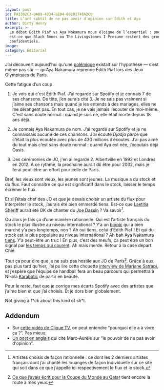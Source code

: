 ```yaml
---
layout: post
id: FA3302C3-DA89-4B34-BED4-882D1748A2C0
title: L’art subtil de ne pas avoir d’opinion sur Édith et Aya
author: Dirty Henry
excerpt: >-
  Le débat Édith Piaf vs Aya Nakamura nous éloigne de l’essentiel : pourquoi
  est-ce que Black Bones ou The Livingstones I Presume restent des groupes si
  confidentiels.
image:
category: Éditorial
---
```


J’ai découvert aujourd'hui qu'une [polémique][1] existait sur l’hypothèse —
c’est même pas sûr — qu’Aya Nakamura reprenne Édith Piaf lors des Jeux
Olympiques de Paris.

Cette fatigue d’un coup.

1. Je vois qui c'est Édith Piaf. J’ai regardé sur Spotify et je connais 7 de ses
   chansons. De tête, j’en aurais cité 3. Je ne sais pas vraiment si j’aime ses
   chansons mais quand je les entends à des mariages, elles ne me dérangent pas.
   En tout cas, je ne vais jamais l’écouter de moi-même. C'est sans doute
   normal : quand je suis né, elle était morte depuis 18 ans déjà.

2. Je connais Aya Nakamura de nom. J’ai regardé sur Spotify et je ne connaissais
   aucune de ces chansons. J’ai écouté _Djadja_ parce que c’était la plus
   écoutée avec plus de 430 millions d’écoutes. J’ai pas aimé du tout mais c’est
   sans doute normal : quand Aya est née, j’écoutais déjà Oasis.

3. Des cérémonies de JO, j'en ai regardé 2. Albertville en 1992 et Londres
   en 2012. À ce rythme, la prochaine aurait dû être pour 2032, mais je ferai
   peut-être un effort pour celle de Paris.

Bref, les vieux sont vieux, les jeunes sont jeunes. La musique a du stock et du
flux. Faut connaître ce qui est significatif dans le stock, laisser le temps
écrémer le flux.

Et si j’étais chef des JO et que je devais choisir un artiste du flux pour
interpréter le stock, j’aurais été bien emmerdé tiens. Est-ce que [Laetitia
Shériff][2] aurait été OK de chanter du [Joe Dassin][3] ? Va savoir[^1].

Ou alors je fais ça d’une manière rationnelle. Qui est l’artiste français du
stock le plus illustre au niveau international ? Y’a un [biopic][4] qui a bien
marché y’a pas longtemps, non ? Ah oui tiens, celui d’Édith Piaf ! Et qui du
stock est le plus populaire au niveau international ? Ah bah Aya Nakamura
[tiens][5]. Y’a peut-être un truc ! En plus, c’est des meufs, ça peut être un
bon signal par [les temps qui courent][6]. Ah mais merde. Retour à la case
départ. Chié.

Tout ça pour dire que je ne suis pas hostile aux JO de Paris[^2]. Grâce à eux,
pas plus tard qu’hier, j’ai pu lire cette chouette [interview de Marjane
Satrapi][7], et j’espère que l’équipe de handball fera un beau parcours qui
permettra à Nikola [Karabatic][8] de partir en beauté.

Pour le reste, faut que je corrige mes écarts Spotify avec des artistes que
j’aime bien et que j’ai choisis. Et je dors bien globalement.

Not giving a f\*ck about this kind of sh\*t.

## Addendum

- Sur [cette vidéo de Clique TV][10], on peut entendre “pourquoi elle a à vivre
  ça ?”. Pas mieux.
- [Un post en anglais][11] qui cite Marc-Aurèle sur “le pouvoir de ne pas avoir
  d'opinion”.

[^1]:
    Artistes choisis de façon rationnelle : ce dont les 2 derniers artistes
    français dont j’ai chanté les louanges de façon individuelle sur ce site qui
    soit dans ce que j’appelle ici respectivement le flux et le stock.

[^2]:
    [Ce que j’avais écrit pour la Coupe du Monde au Qatar][9] tient encore la
    route à mes yeux.

[1]:
  https://www.francetvinfo.fr/culture/musique/chanson-francaise/aya-nakamura-qui-pourrait-chanter-edith-piaf-aux-jo-ciblee-par-l-extreme-droite_6417496.html
[2]: https://www.deadrooster.org/laetitia-sheriff-people-rise-up/
[3]: https://www.deadrooster.org/compile-printemps-2017/
[4]: https://www.deadrooster.org/chronique-morgueuse-vol-3-la-mome/
[5]:
  https://www.radiofrance.fr/mouv/aya-nakamura-affole-les-compteurs-et-se-rapproche-du-top-100-monde-sur-spotify-7163680
[6]: https://fr.wikipedia.org/wiki/Mouvement_MeToo
[7]:
  https://www.lequipe.fr/Jo-2024-paris/Tous-sports/Article/Marjane-satrapi-dessinatrice-de-la-tapisserie-officielle-de-paris-2024-ca-montre-l-ouverture-de-la-france/1453714
[8]:
  https://www.lequipe.fr/Handball/Actualites/Frayeur-pour-nikola-karabatic-touche-au-cou-contre-chambery-en-liqui-moly-starligue/1453824
[9]: https://www.deadrooster.org/boycott-coupe-du-monde-2022-qatar/
[10]: https://www.youtube.com/watch?v=k_8nRzsun_E
[11]: https://dailystoic.com/its-possible-to-tune-these-things-out/
